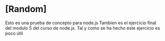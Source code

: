 # [Random]

Esto es una prueba de concepto para node.js
Tambien es el ejercicio final del modulo 5 del curso de node.js.
Tal y como se ha hecho este ejercicio es poco útil
